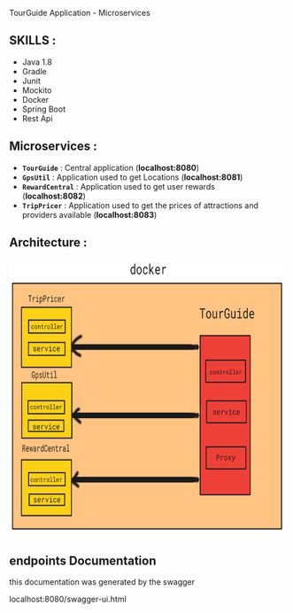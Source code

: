 TourGuide Application - Microservices

<h2>SKILLS :</h2>

* Java 1.8
* Gradle
* Junit
* Mockito
* Docker
* Spring Boot
* Rest Api

<h2>Microservices : </h2>

* **`TourGuide`** : Central application (**localhost:8080**)
* **`GpsUtil`** : Application used to get Locations (**localhost:8081**) 
* **`RewardCentral`** : Application used to get user rewards  
  (**localhost:8082**) 
* **`TripPricer`** : Application used to get the prices of attractions and providers available 
  (**localhost:8083**)

<h2> Architecture : </h2>

<img alt="img.png" height="500" src="autodraw 10_10_2021.png" width="500"/>

<h2>endpoints Documentation </h2>

this documentation was generated by the swagger

localhost:8080/swagger-ui.html

